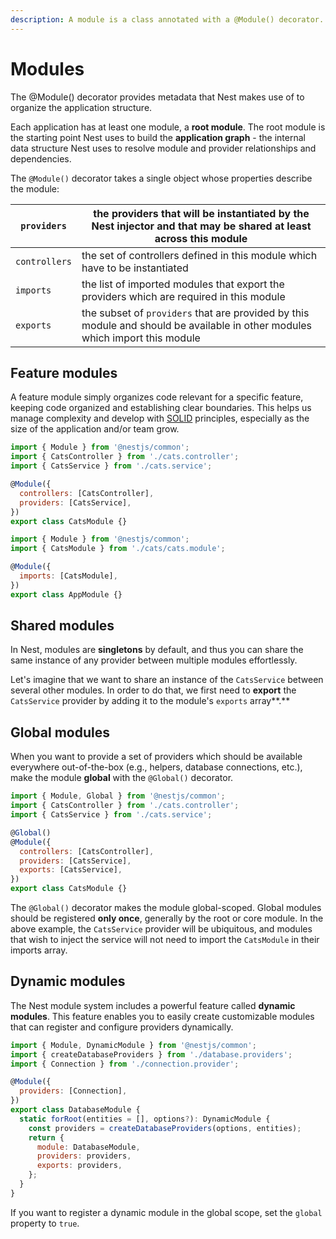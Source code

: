 ```yaml
---
description: A module is a class annotated with a @Module() decorator.
---
```


# Modules

The @Module() decorator provides metadata that Nest makes use of to organize the application structure.&#x20;

&#x20;Each application has at least one module, a **root module**. The root module is the starting point Nest uses to build the **application graph** - the internal data structure Nest uses to resolve module and provider relationships and dependencies.

The `@Module()` decorator takes a single object whose properties describe the module:

| `providers`   | the providers that will be instantiated by the Nest injector and that may be shared at least across this module              |
| ------------- | ---------------------------------------------------------------------------------------------------------------------------- |
| `controllers` | the set of controllers defined in this module which have to be instantiated                                                  |
| `imports`     | the list of imported modules that export the providers which are required in this module                                     |
| `exports`     | the subset of `providers` that are provided by this module and should be available in other modules which import this module |

## **Feature modules**

A feature module simply organizes code relevant for a specific feature, keeping code organized and establishing clear boundaries. This helps us manage complexity and develop with [SOLID](https://en.wikipedia.org/wiki/SOLID) principles, especially as the size of the application and/or team grow.

```javascript
import { Module } from '@nestjs/common';
import { CatsController } from './cats.controller';
import { CatsService } from './cats.service';

@Module({
  controllers: [CatsController],
  providers: [CatsService],
})
export class CatsModule {}
```

```javascript
import { Module } from '@nestjs/common';
import { CatsModule } from './cats/cats.module';

@Module({
  imports: [CatsModule],
})
export class AppModule {}
```

## **Shared modules**

&#x20;In Nest, modules are **singletons** by default, and thus you can share the same instance of any provider between multiple modules effortlessly.

Let's imagine that we want to share an instance of the `CatsService` between several other modules. In order to do that, we first need to **export** the `CatsService` provider by adding it to the module's `exports` array**.**

## **Global modules**

&#x20;When you want to provide a set of providers which should be available everywhere out-of-the-box (e.g., helpers, database connections, etc.), make the module **global** with the `@Global()` decorator.

```javascript
import { Module, Global } from '@nestjs/common';
import { CatsController } from './cats.controller';
import { CatsService } from './cats.service';

@Global()
@Module({
  controllers: [CatsController],
  providers: [CatsService],
  exports: [CatsService],
})
export class CatsModule {}
```

&#x20;The `@Global()` decorator makes the module global-scoped. Global modules should be registered **only once**, generally by the root or core module. In the above example, the `CatsService` provider will be ubiquitous, and modules that wish to inject the service will not need to import the `CatsModule` in their imports array.

## **Dynamic modules**

&#x20;The Nest module system includes a powerful feature called **dynamic modules**. This feature enables you to easily create customizable modules that can register and configure providers dynamically.

```javascript
import { Module, DynamicModule } from '@nestjs/common';
import { createDatabaseProviders } from './database.providers';
import { Connection } from './connection.provider';

@Module({
  providers: [Connection],
})
export class DatabaseModule {
  static forRoot(entities = [], options?): DynamicModule {
    const providers = createDatabaseProviders(options, entities);
    return {
      module: DatabaseModule,
      providers: providers,
      exports: providers,
    };
  }
}
```

&#x20;If you want to register a dynamic module in the global scope, set the `global` property to `true`.
